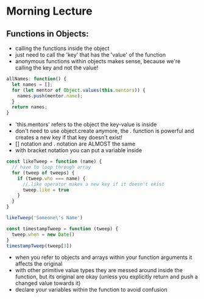 # Morning Lecture

## Functions in Objects:

* calling the functions inside the object
* just need to call the 'key' that has the 'value' of the function
* anonymous functions within objects makes sense, because we're calling the key and not the value!

```javascript
allNames: function() {
  let names = [];
  for (let mentor of Object.values(this.mentors)) {
    names.push(mentor.name);
  }
  return names;
}
```
* 'this.mentors' refers to the object the key-value is inside
* don't need to use object.create anymore, the . function is powerful and creates a new key if that key doesn't exist!
* [] notation and . notation are ALMOST the same
* with bracket notation you can put a variable inside

```javascript
const likeTweep = function (name) {
  // have to loop through array
  for (tweep of tweeps) {
    if (tweep.who === name) {
      //.like operator makes a new key if it doesn't exist
      tweep.like = true
    }
  }
}

likeTweep('Someone\'s Name')
```

```javascript
const timestampTweep = function (tweep) {
  tweep.when = new Date()
}
timestampTweep(tweep[3])
```
* when you refer to objects and arrays within your function arguments it affects the original 
* with other primitive value types they are messed around inside the function, but its original are okay (unless you explicitly return and push a changed value towards it)
* declare your variables within the function to avoid confusion